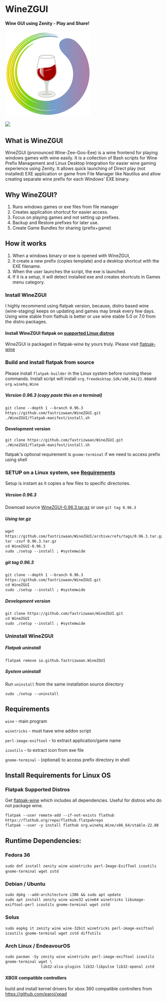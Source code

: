 # WineZGUI

#### Wine GUI using Zenity - Play and Share!

![](https://raw.githubusercontent.com/fastrizwaan/WineZGUI/main/assets/winezgui.svg)

![](https://github.com/fastrizwaan/WineZGUI/releases/download/0.96.1/winezgui-0.96.1.png)

## What is WineZGUI

WineZGUI (pronounced Wine-Zee-Goo-Eee) is a wine frontend for playing windows games with wine easily. It is a collection of Bash scripts for Wine Prefix Management and Linux Desktop Integration for easier wine gaming experience using Zenity. It allows quick launching of Direct play (not installed) EXE application or game from File Manager like Nautilus and allow creating separate wine prefix for each Windows' EXE binary.

## Why WineZGUI?

1. Runs windows games or exe files from file manager
2. Creates application shortcut for easier access.
3. Focus on playing games and not setting up prefixes.
4. Backup and Restore prefixes for later use.
5. Create Game Bundles for sharing (prefix+game)

## How it works

1. When a windows binary or exe is opened with WineZGUI, 
2. It create a new prefix (copies template) and a desktop shortcut with the EXE filename.
3. When the user launches the script, the exe is launched. 
4. If it is a setup, it will detect installed exe and creates shortcuts in Games menu category.

### Install WineZGUI

I highly recommend using flatpak version, because, distro based wine (wine-staging) keeps on updating and games may break every few days. Using wine stable from flathub is better or use wine stable 5.0 or 7.0 from the distro packages.

#### Install WineZGUI flatpak on [supported Linux distros](https://flatpak.org/setup/)

WineZGUI is packaged in flatpak-wine by yours truly. Please visit [flatpak-wine](https://github.com/fastrizwaan/flatpak-wine)

### Build and install flatpak from source

Please install `flatpak-builder` in the Linux system before running these commands. Install script will install `org.freedesktop.Sdk/x86_64/21.08`and `org.winehq.Wine`

##### Version 0.96.3 (copy paste this on a terminal)

```
git clone --depth 1 --branch 0.96.3 https://github.com/fastrizwaan/WineZGUI.git
./WineZGUI/flatpak-manifest/install.sh
```

#### Development version

```
git clone https://github.com/fastrizwaan/WineZGUI.git
./WineZGUI/flatpak-manifest/install.sh
```

flatpak's optional requirement is `gnome-terminal` if we need to access prefix using shell

### SETUP on a Linux system, see [Requirements](https://github.com/fastrizwaan/WineZGUI#requirements)

Setup is instant as it copies a few files to specific directories.

##### Version 0.96.3

Downoad source [WineZGUI-0.96.3.tar.gz](https://github.com/fastrizwaan/WineZGUI/archive/refs/tags/0.96.3.tar.gz) or use `git tag 0.96.3`

##### Using tar.gz

```
wget https://github.com/fastrizwaan/WineZGUI/archive/refs/tags/0.96.3.tar.gz
tar -zxvf 0.96.3.tar.gz
cd WineZGUI-0.96.3
sudo ./setup --install ; #systemwide
```

##### git tag 0.96.3

```
git clone --depth 1 --branch 0.96.3 https://github.com/fastrizwaan/WineZGUI.git
cd WineZGUI
sudo ./setup --install ; #systemwide
```

##### Development version

```
git clone https://github.com/fastrizwaan/WineZGUI.git
cd WineZGUI
sudo ./setup --install ; #systemwide
```

### Uninstall WineZGUI

##### Flatpak uninstall

```
flatpak remove io.github.fastrizwaan.WineZGUI
```

##### System  uninstall

Run `uninstall` from the same installation source directory

```
sudo ./setup --uninstall
```

## Requirements

`wine` - main program

`winetricks` - must have wine addon script

`perl‑image‑exiftool` - to extract application/game name

`icoutils` - to extract icon from exe file

`gnome-terminal` - (optional) to access prefix directory in shell

## Install Requirements for Linux OS

### Flatpak Supported Distros

Get [flatpak-wine](https://github.com/fastrizwaan/flatpak-wine/releases) which includes all dependencies. Useful for distros who do not package wine.

```
flatpak --user remote-add --if-not-exists flathub https://flathub.org/repo/flathub.flatpakrepo
flatpak --user -y install flathub org.winehq.Wine/x86_64/stable-22.08
```

## Runtime Dependencies:

### Fedora 36

`sudo dnf install zenity wine winetricks perl-Image-ExifTool icoutils gnome-terminal wget zstd`

### Debian / Ubuntu

```
sudo dpkg --add-architecture i386 && sudo apt update
sudo apt install zenity wine wine32 wine64 winetricks libimage-exiftool-perl icoutils gnome-terminal wget zstd
```

### Solus

```
sudo eopkg it zenity wine wine-32bit winetricks perl-image-exiftool icoutils gnome-terminal wget zstd diffutils
```

### Arch Linux / EndeavourOS

```
sudo pacman -Sy zenity wine winetricks perl-image-exiftool icoutils gnome-terminal wget \
                lib32-alsa-plugins lib32-libpulse lib32-openal zstd
```

#### XBOX compatible controllers

build and install kernel drivers for xbox 360 compatible controllers from https://github.com/paroj/xpad

